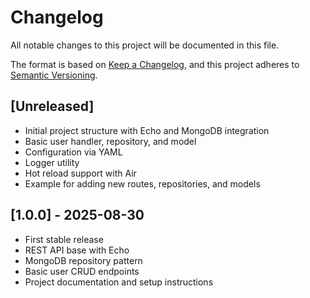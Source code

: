 # Changelog

All notable changes to this project will be documented in this file.

The format is based on [Keep a Changelog](https://keepachangelog.com/en/1.0.0/), and this project adheres to [Semantic Versioning](https://semver.org/spec/v2.0.0.html).

## [Unreleased]

- Initial project structure with Echo and MongoDB integration
- Basic user handler, repository, and model
- Configuration via YAML
- Logger utility
- Hot reload support with Air
- Example for adding new routes, repositories, and models

## [1.0.0] - 2025-08-30

- First stable release
- REST API base with Echo
- MongoDB repository pattern
- Basic user CRUD endpoints
- Project documentation and setup instructions
